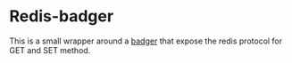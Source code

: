 # Redis-badger

This is a small wrapper around a [badger](https://github.com/dgraph-io/badger) that expose the redis protocol for GET and SET method.
